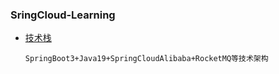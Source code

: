 
### SringCloud-Learning
- [技术栈]()
   ```.text
   SpringBoot3+Java19+SpringCloudAlibaba+RocketMQ等技术架构
   ```
